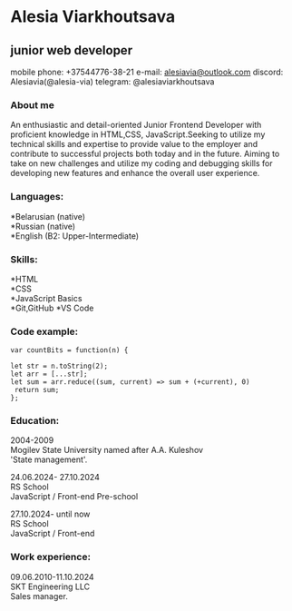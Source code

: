 # **Alesia Viarkhoutsava**

## **junior web developer**

mobile phone: +37544776-38-21
e-mail: alesiavia@outlook.com
discord: Alesiavia(@alesia-via)
telegram: @alesiaviarkhoutsava

### **About me**
An enthusiastic and detail-oriented Junior Frontend Developer with proficient knowledge in HTML,CSS, JavaScript.Seeking to utilize my technical skills and expertise to provide value to the employer and contribute to successful projects both today and in the future. Aiming to take on new challenges and utilize my coding and debugging skills for developing new features and enhance the overall user experience. 

### **Languages:**

*Belarusian (native)   
*Russian (native)   
*English (B2: Upper-Intermediate)

### **Skills:**
*HTML  
*CSS   
*JavaScript Basics  
*Git,GitHub
*VS Code   

### **Code example:**
```
var countBits = function(n) {
 
let str = n.toString(2);
let arr = [...str];
let sum = arr.reduce((sum, current) => sum + (+current), 0)
 return sum;
};
  ```
  ### **Education:**

2004-2009   
Mogilev State University named after A.A. Kuleshov   
'State management'.

24.06.2024- 27.10.2024   
RS School   
JavaScript / Front-end Pre-school

27.10.2024- until now   
RS School   
JavaScript / Front-end

### **Work experience:**

09.06.2010-11.10.2024  
SKT Engineering LLC   
Sales manager.
